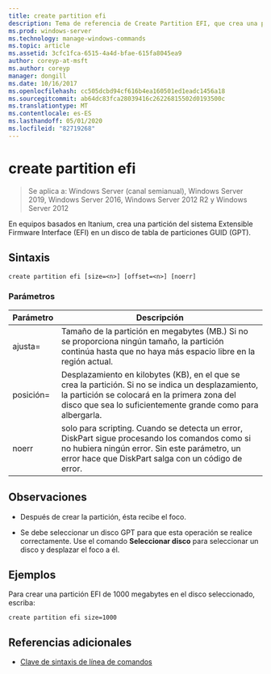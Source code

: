 ```yaml
---
title: create partition efi
description: Tema de referencia de Create Partition EFI, que crea una partición del sistema Extensible Firmware Interface (EFI) en un disco de tabla de particiones GUID (GPT) en equipos basados en Itanium.
ms.prod: windows-server
ms.technology: manage-windows-commands
ms.topic: article
ms.assetid: 3cfc1fca-6515-4a4d-bfae-615fa8045ea9
author: coreyp-at-msft
ms.author: coreyp
manager: dongill
ms.date: 10/16/2017
ms.openlocfilehash: cc505dcbd94cf616b4ea160501ed1eadc1456a18
ms.sourcegitcommit: ab64dc83fca28039416c26226815502d0193500c
ms.translationtype: MT
ms.contentlocale: es-ES
ms.lasthandoff: 05/01/2020
ms.locfileid: "82719268"
---
```

# <a name="create-partition-efi"></a>create partition efi

> Se aplica a: Windows Server (canal semianual), Windows Server 2019, Windows Server 2016, Windows Server 2012 R2 y Windows Server 2012

En equipos basados en Itanium, crea una partición del sistema Extensible Firmware Interface (EFI) en un disco de tabla de particiones GUID (GPT).

## <a name="syntax"></a>Sintaxis  
  
```  
create partition efi [size=<n>] [offset=<n>] [noerr]  
```  
  
### <a name="parameters"></a>Parámetros  
  
|  Parámetro  |                                                                                             Descripción                                                                                              |
|-------------|------------------------------------------------------------------------------------------------------------------------------------------------------------------------------------------------------|
|  ajusta\=<n>  |                         Tamaño de la partición en megabytes \(MB.\) Si no se proporciona ningún tamaño, la partición continúa hasta que no haya más espacio libre en la región actual.                         |
| posición\=<n> |             Desplazamiento en kilobytes \(KB\), en el que se crea la partición. Si no se indica un desplazamiento, la partición se colocará en la primera zona del disco que sea lo suficientemente grande como para albergarla.              |
|    noerr    | solo para scripting. Cuando se detecta un error, DiskPart sigue procesando los comandos como si no hubiera ningún error. Sin este parámetro, un error hace que DiskPart salga con un código de error. |
  
## <a name="remarks"></a>Observaciones  
  
-   Después de crear la partición, ésta recibe el foco.  
  
-   Se debe seleccionar un disco GPT para que esta operación se realice correctamente. Use el comando **Seleccionar disco** para seleccionar un disco y desplazar el foco a él.  
  
## <a name="examples"></a>Ejemplos  
Para crear una partición EFI de 1000 megabytes en el disco seleccionado, escriba:  
  
```  
create partition efi size=1000  
```  
  
## <a name="additional-references"></a>Referencias adicionales  
- [Clave de sintaxis de línea de comandos](command-line-syntax-key.md)  
  

  

